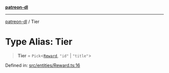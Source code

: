 [**patreon-dl**](../README.md)

***

[patreon-dl](../README.md) / Tier

# Type Alias: Tier

> **Tier** = `Pick`\<[`Reward`](../interfaces/Reward.md), `"id"` \| `"title"`\>

Defined in: [src/entities/Reward.ts:16](https://github.com/patrickkfkan/patreon-dl/blob/21cb889ad3b60a77d2f4678e5262807670e6d9d0/src/entities/Reward.ts#L16)

